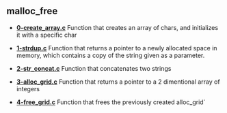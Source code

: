 ## malloc\_free

- **[0-create_array.c](https://github.com/vlldnt/holbertonschool-low_level_programming/blob/main/malloc_free/0-create_array.c)** Function that creates an array of chars, and initializes it with a specific char

- **[1-strdup.c](https://github.com/vlldnt/holbertonschool-low_level_programming/blob/main/malloc_free/1-strdup.c)** Function that returns a pointer to a newly allocated space in memory, which contains a copy of the string given as a parameter.

- **[2-str_concat.c](https://github.com/vlldnt/holbertonschool-low_level_programming/blob/main/malloc_free/2-str_concat.c)** Function that concatenates two strings

- **[3-alloc_grid.c](https://github.com/vlldnt/holbertonschool-low_level_programming/blob/main/malloc_free/3-alloc_grid.c)** Function that returns a pointer to a 2 dimentional array of integers

- **[4-free_grid.c](https://github.com/vlldnt/holbertonschool-low_level_programming/blob/main/malloc_free/4-free_grid.c)** Function that frees the previously created alloc\_grid`
